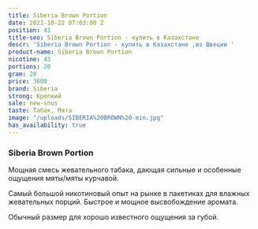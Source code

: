 ```yaml
---
title: Siberia Brown Portion
date: 2021-10-22 07:03:00 Z
position: 41
title-seo: Siberia Brown Portion - купить в Казахстане
descr: 'Siberia Brown Portion - купить в Казахстане ,из Швеции '
product-name: Siberia Brown Portion
nicotine: 43
portions: 20
gram: 20
price: 3600
brand: Siberia
strong: Крепкий
sale: new-snus
taste: Табак, Мята
image: "/uploads/SIBERIA%20BROWN%20-min.jpg"
has_availability: true
---
```


### Siberia Brown Portion
Мощная смесь жевательного табака, дающая сильные и особенные ощущения мяты/мяты курчавой.
 
Самый большой никотиновый опыт на рынке в пакетиках для влажных жевательных порций. Быстрое и мощное высвобождение аромата.

Обычный размер для хорошо известного ощущения за губой.